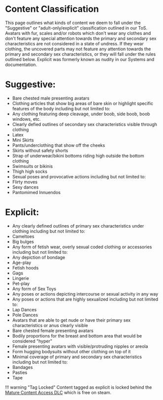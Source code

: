 # Content Classification
This page outlines what kinds of content we deem to fall under the "Suggestive" or "adult-only/explicit" classification outlined in our ToS.
Avatars with fur, scales and/or robots which don't wear any clothes and don't feature any special attention towards the primary and secondary sex characteristics are not considered in a state of undress. If they wear clothing, the uncovered parts may not feature any attention towards the primary and secondary sex characteristics, or they will fall under the rules outlined below.
Explicit was formerly known as nudity in our Systems and documentation.

# Suggestive:
- Bare chested male presenting avatars
- Clothing articles that show big areas of bare skin or highlight specific features of the body including but not limited to:
- Any clothing featuring deep cleavage, under boob, side boob, boob windows, etc.
- Clearly defied outlines of secondary sex characteristics visible through clothing
- Latex
- Mini Skirts
- Pants/underclothing that show off the cheeks
- Skirts without safety shorts
- Strap of underwear/bikini bottoms riding high outside the bottom clothing
- Swimsuits or bikinis
- Thigh high socks
- Sexual poses and provocative actions including but not limited to:
- Flirty moves
- Sexy dances
- Pantomimed Innuendos

# Explicit:
- Any clearly defined outlines of primary sex characteristics under clothing including but not limited to:
- Cameltoes
- Big bulges
- Any form of fetish wear, overly sexual coded clothing or accessories including but not limited to:
- Any depiction of bondage
- Age-play
- Fetish hoods
- Gags
- Lingerie
- Pet-play
- Any form of Sex Toys
- Any poses or actions depicting intercourse or sexual activity in any way
- Any poses or actions that are highly sexualized including but not limited to:
- Lap Dances
- Pole Dances
- Avatars that are able to get nude or have their primary sex characteristics or anus clearly visible
- Bare chested female presenting avatars
- Bodily proportions for the breast and bottom area that would be considered "hyper"
- Female presenting avatars with visible/protruding nipples or areola
- Form hugging bodysuits without other clothing on top of it
- Minimal coverage of primary and secondary sex characteristics including but not limited to:
- Bandages
- Pasties
- Tape

!!! warning "Tag Locked"
Content tagged as explicit is locked behind the [Mature Content Access DLC](../../chilloutvr/faq/mature-content-access-dlc.md) which is free
on steam.
